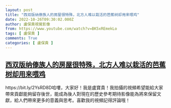 ```yaml
---
layout: post
title: "西双版纳傣族人的房屋很特殊，北方人难以栽活的芭蕉树却用来喂鸡"
date: 2022-10-26T09:30:02.000Z
author: 盧保貴視覺影像
from: https://www.youtube.com/watch?v=BK5xREmekLo
tags: [ 盧保貴 ]
comments: True
categories: [ 盧保貴 ]
---
```

<!--1666776602000-->
[西双版纳傣族人的房屋很特殊，北方人难以栽活的芭蕉树却用来喂鸡](https://www.youtube.com/watch?v=BK5xREmekLo)
------

<div>
https://bit.ly/2YsRD8D哈嘍，大家好！我是盧寶貴！我拍攝的視頻希望能給大家帶來貢獻能夠留存後世，能成為後人對現在的歷史參考期待影像能為將來保留文獻，給人們帶來更多的意義與思考。喜歡我的視頻記得評論哦！
</div>
